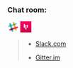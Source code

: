 ### Chat room:

[![slack](slack.png)](https://ksis.slack.com/messages/chat) 
[![gitter](gitter.png)](https://gitter.im/ksis-group/chat)

>* [Slack.com](https://ksis.slack.com/messages/chat)
>
>* [Gitter.im](https://gitter.im/ksis-group/chat)
